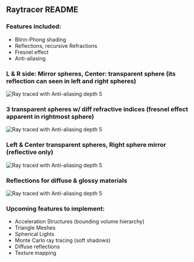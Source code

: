 ## Raytracer README
### Features included: 
* Blinn-Phong shading
* Reflections, recursive Refractions 
* Fresnel effect
* Anti-aliasing
### L & R side: Mirror spheres, Center: transparent sphere (its reflection can seen in left and right spheres) 
![Ray traced with Anti-aliasing depth 5](https://github.com/Xavierkst/Raytracer_build/blob/master/testFile_2.jpg)
### 3 transparent spheres w/ diff refractive indices (fresnel effect apparent in rightmost sphere)
![Ray traced with Anti-aliasing depth 5](https://github.com/Xavierkst/Raytracer_build/blob/Refactored_branch/testFile_1.jpg)
### Left & Center transparent spheres, Right sphere mirror (reflective only) 
![Ray traced with Anti-aliasing depth 5](https://github.com/Xavierkst/Raytracer_build/blob/Refactored_branch/testFile_AA_5_reflections.jpg)
### Reflections for diffuse & glossy materials
![Ray traced with Anti-aliasing depth 5](https://github.com/Xavierkst/Raytracer_build/blob/Refactored_branch/testFile_AA_5.jpg)
### Upcoming features to implement:  
* Acceleration Structures (bounding volume hierarchy)
* Triangle Meshes 
* Spherical Lights 
* Monte Carlo ray tracing (soft shadows) 
* Diffuse reflections
* Texture mapping
